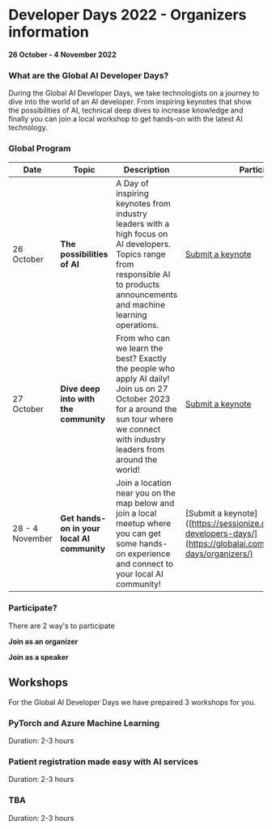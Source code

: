 # Developer Days 2022 - Organizers information

**26 October - 4 November 2022**


### What are the Global AI Developer Days?
During the Global AI Developer Days, we take technologists on a journey to dive into the world of an AI developer. From inspiring keynotes that show the possibilities of AI, technical deep dives to increase knowledge and finally you can join a local workshop to get hands-on with the latest AI technology.


### Global Program

| Date | Topic | Description | Participate 
| --- | --- | --- | --- | 
| 26 October | **The possibilities of AI** | A Day of inspiring keynotes from industry leaders with a high focus on AI developers. Topics range from responsible AI to products announcements and machine learning operations. | [Submit a keynote](https://sessionize.com/global-ai-developers-days/) |
| 27 October | **Dive deep into with the community** | From who can we learn the best? Exactly the people who apply AI daily! Join us on 27 October 2023 for a around the sun tour where we connect with industry leaders from around the world! | [Submit a keynote](https://sessionize.com/global-ai-developers-days/) |
| 28 - 4 November | **Get hands-on in your local AI community** | Join a location near you on the map below and join a local meetup where you can get some hands-on experience and connect to your local AI community! | [Submit a keynote]([https://sessionize.com/global-ai-developers-days/](https://globalai.community/developer-days/organizers/) |

### Participate?
There are 2 way's to participate

**Join as an organizer**



**Join as a speaker**




## Workshops
For the Global AI Developer Days we have prepaired 3 workshops for you.

### PyTorch and Azure Machine Learning
Duration: 2-3 hours


### Patient registration made easy with AI services
Duration: 2-3 hours


### TBA
Duration: 2-3 hours




